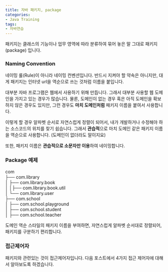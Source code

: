 ```yaml
---
title: 자바 패키지, package
categories:
- Java Training
tags:
- 자바연습
---
```


패키지는 클래스의 기능이나 업무 영역에 따라 분류하여 묶어 놓은 말 그대로 패키지(package) 입니다.   

### Naming Convention

네이밍 룰(Rule)이 아니라 네이밍 컨벤션입니다. 반드시 지켜야 할 약속은 아니지만, 대게 패키지는 인터넷 url을 역순으로 쓰는 것처럼 이름을 붙입니다.   

대부분 자바 프로그램은 웹에서 사용하기 위해 만듭니다. 그래서 대부분 사용할 웹 도메인을 가지고 있는 경우가 많습니다. 물론, 도메인이 없는 경우 혹은 아직 도메인을 확보하지 않은 경우도 있지만, 그런 경우도 **마치 도메인처럼** 패키지 이름을 붙여서 사용합니다.   

이렇게 할 경우 알파벳 순서로 자연스럽게 정렬이 되어서, 내가 개발하거나 수정해야 하는 소스코드의 위치를 찾기 쉽습니다. 그래서 **관습적**으로 마치 도메인 같은 패키지 이름을 역순으로 사용합니다. (도메인이 없더라도 말이지요)   

또한, 패키지 이름은 **관습적으로 소문자만 이용**하여 네이밍합니다.

### Package 예제

com   
├── com.library   
 │  ├── com.library.book   
 │   │├── com.library.book.util    
 │  └── com.library.user   
├── com.school   
│  ├── com.school.playground   
│  ├── com.school.student       
│  ├── com.school.teacher   

도메인 역순 스타일의 패키지 이름을 부여하면, 자연스럽게 알파벳 순서대로 정렬되어, 패키지를 구분하기 편리합니다.


### 접근제어자

패키지와 관련있는 것이 접근제어자입니다. 다음 포스트에서 4가지 접근 제어자에 대해서 알아보도록 하겠습니다.
